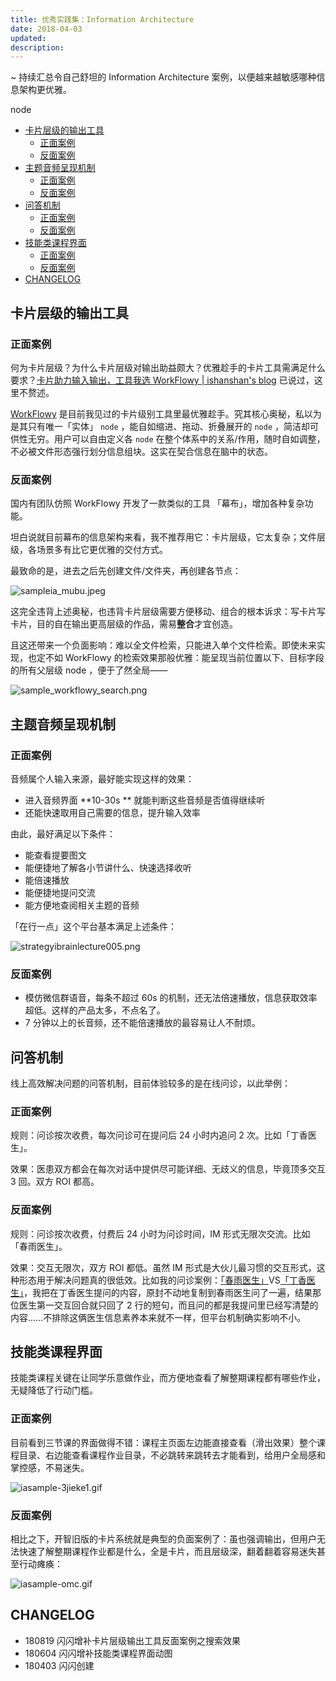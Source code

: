 ```yaml
---
title: 优秀实践集：Information Architecture
date: 2018-04-03
updated: 
description: 
---
```


~ 持续汇总令自己舒坦的 Information Architecture 案例，以便越来越敏感哪种信息架构更优雅。

<!-- START doctoc generated TOC please keep comment here to allow auto update -->node
<!-- DON'T EDIT THIS SECTION, INSTEAD RE-RUN doctoc TO UPDATE -->


- [卡片层级的输出工具](#%E5%8D%A1%E7%89%87%E5%B1%82%E7%BA%A7%E7%9A%84%E8%BE%93%E5%87%BA%E5%B7%A5%E5%85%B7)
  - [正面案例](#%E6%AD%A3%E9%9D%A2%E6%A1%88%E4%BE%8B)
  - [反面案例](#%E5%8F%8D%E9%9D%A2%E6%A1%88%E4%BE%8B)
- [主题音频呈现机制](#%E4%B8%BB%E9%A2%98%E9%9F%B3%E9%A2%91%E5%91%88%E7%8E%B0%E6%9C%BA%E5%88%B6)
  - [正面案例](#%E6%AD%A3%E9%9D%A2%E6%A1%88%E4%BE%8B-1)
  - [反面案例](#%E5%8F%8D%E9%9D%A2%E6%A1%88%E4%BE%8B-1)
- [问答机制](#%E9%97%AE%E7%AD%94%E6%9C%BA%E5%88%B6)
  - [正面案例](#%E6%AD%A3%E9%9D%A2%E6%A1%88%E4%BE%8B-2)
  - [反面案例](#%E5%8F%8D%E9%9D%A2%E6%A1%88%E4%BE%8B-2)
- [技能类课程界面](#%E6%8A%80%E8%83%BD%E7%B1%BB%E8%AF%BE%E7%A8%8B%E7%95%8C%E9%9D%A2)
  - [正面案例](#%E6%AD%A3%E9%9D%A2%E6%A1%88%E4%BE%8B-3)
  - [反面案例](#%E5%8F%8D%E9%9D%A2%E6%A1%88%E4%BE%8B-3)
- [CHANGELOG](#changelog)

<!-- END doctoc generated TOC please keep comment here to allow auto update -->


## 卡片层级的输出工具

### 正面案例

何为卡片层级？为什么卡片层级对输出助益颇大？优雅趁手的卡片工具需满足什么要求？[卡片助力输入输出，工具我选 WorkFlowy | ishanshan's blog](/selfedu/HbOutputWorkFlowy) 已说过，这里不赘述。

[WorkFlowy](https://workflowy.com/demo/embed/) 是目前我见过的卡片级别工具里最优雅趁手。究其核心奥秘，私以为是其只有唯一「实体」 `node` ，能自如缩进、拖动、折叠展开的 `node` ，简洁却可供性无穷。用户可以自由定义各 `node` 在整个体系中的关系/作用，随时自如调整，不必被文件形态强行划分信息组块。这实在契合信息在脑中的状态。

### 反面案例

国内有团队仿照 WorkFlowy 开发了一款类似的工具 「幕布」，增加各种复杂功能。

坦白说就目前幕布的信息架构来看，我不推荐用它：卡片层级，它太复杂；文件层级，各场景多有比它更优雅的交付方式。

最致命的是，进去之后先创建文件/文件夹，再创建各节点：

![sampleia_mubu.jpeg](https://cdn.sunnyhuang.net/share/sampleia_mubu.jpeg?x-oss-process=image/resize,w_400)

这完全违背上述奥秘，也违背卡片层级需要方便移动、组合的根本诉求：写卡片写卡片，目的自在输出更高层级的作品，需易**整合**才宜创造。

且这还带来一个负面影响：难以全文件检索，只能进入单个文件检索。即使未来实现，也定不如 WorkFlowy 的检索效果那般优雅：能呈现当前位置以下、目标字段的所有父层级 node ，便于了然全局——


![sample_workflowy_search.png](https://cdn.sunnyhuang.net/share/sample_workflowy_search.png)


## 主题音频呈现机制

### 正面案例

音频属个人输入来源，最好能实现这样的效果：

- 进入音频界面 **10-30s ** 就能判断这些音频是否值得继续听
- 还能快速取用自己需要的信息，提升输入效率

由此，最好满足以下条件：

- 能查看提要图文
- 能便捷地了解各小节讲什么、快速选择收听
- 能倍速播放
- 能便捷地提问交流
- 能方便地查阅相关主题的音频

「在行一点」这个平台基本满足上述条件：

	
![strategyibrainlecture005.png](https://pics.ibrainbaby.cn/share/strategyibrainlecture005.png)

### 反面案例

- 模仿微信群语音，每条不超过 60s 的机制，还无法倍速播放，信息获取效率超低。这样的产品太多，不点名了。
- 7 分钟以上的长音频，还不能倍速播放的最容易让人不耐烦。

## 问答机制

线上高效解决问题的问答机制，目前体验较多的是在线问诊，以此举例：




### 正面案例

规则：问诊按次收费，每次问诊可在提问后 24 小时内追问 2 次。比如「丁香医生」。

效果：医患双方都会在每次对话中提供尽可能详细、无歧义的信息，毕竟顶多交互 3 回。双方 ROI 都高。

### 反面案例 

规则：问诊按次收费，付费后 24 小时为问诊时间，IM 形式无限次交流。比如「春雨医生」。

效果：交互无限次，双方 ROI 都低。虽然 IM 形式是大伙儿最习惯的交互形式，这种形态用于解决问题真的很低效。比如我的问诊案例：[「春雨医生」](https://cdn.sunnyhuang.net/share/sampleia_qa_dr.chunyu.jpeg/webp)VS[「丁香医生」](https://cdn.sunnyhuang.net/share/sampleia_qa_dr.dingxiang.jpeg/webp)，我把在丁香医生提问的内容，原封不动地复制到春雨医生问了一遍，结果那位医生第一交互回合就只回了 2 行的短句，而且问的都是我提问里已经写清楚的内容……不排除这俩医生信息素养本来就不一样，但平台机制确实影响不小。



## 技能类课程界面

技能类课程关键在让同学乐意做作业，而方便地查看了解整期课程都有哪些作业，无疑降低了行动门槛。

### 正面案例

目前看到三节课的界面做得不错：课程主页面左边能直接查看（滑出效果）整个课程目录、右边能查看课程作业目录，不必跳转来跳转去才能看到，给用户全局感和掌控感，不易迷失。

![iasample-3jieke1.gif](https://cdn.sunnyhuang.net/share/iasample-3jieke1.gif)

### 反面案例

相比之下，开智旧版的卡片系统就是典型的负面案例了：虽也强调输出，但用户无法快速了解整期课程作业都是什么，全是卡片，而且层级深，翻着翻着容易迷失甚至行动瘫痪：


![iasample-omc.gif](https://cdn.sunnyhuang.net/share/iasample-omc.gif)

## CHANGELOG  

- 180819 闪闪增补卡片层级输出工具反面案例之搜索效果
- 180604 闪闪增补技能类课程界面动图
- 180403 闪闪创建


